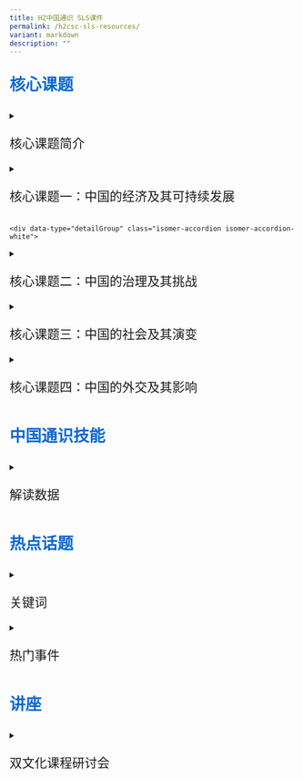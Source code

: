 ```yaml
---
title: H2中国通识 SLS课件
permalink: /h2csc-sls-resources/
variant: markdown
description: ""
---
```

<p style="color: #0C69D5; font-family: kai; font-size: 28px; font-weight: bold">核心课题</p>
<div data-type="detailGroup" class="isomer-accordion isomer-accordion-white">
<details class="isomer-details">
<summary><p style="font-family: kai; font-size: 22px;">核心课题简介</p></summary>
<div data-type="detailsContent" class="isomer-details-content">
<p>

*  [核心课题一](https://vle.learning.moe.edu.sg/moe-library/lesson/view/02971279-e1c6-4f6b-a507-762a449dd4cd/cover)
*  [核心课题二](https://vle.learning.moe.edu.sg/moe-library/lesson/view/8955f220-106c-40e2-9a47-747e746145c9/cover)
</p></div>
</details>

<div data-type="detailGroup" class="isomer-accordion isomer-accordion-white">
<details class="isomer-details">
<summary><p style="font-family: kai; font-size: 22px;">核心课题一：中国的经济及其可持续发展</p></summary>
<div data-type="detailsContent" class="isomer-details-content">
<p>	
	
* [中国城镇化的特点及影响](https://vle.learning.moe.edu.sg/moe-library/lesson/view/168d25bc-c35f-4004-a2d5-31bc335a9330/cover)
* [经济发展的问题（环境问题——概论）](https://vle.learning.moe.edu.sg/moe-library/lesson/view/f022eee5-f56e-4dd5-87a8-f9ef8df54d7a/cover)
* [发展不平均：贫富悬殊（一）](https://vle.learning.moe.edu.sg/moe-library/lesson/view/10061041-2c81-4afc-a28d-e90c5e0c8632/cover)
* [扩大中国的服务业](https://vle.learning.moe.edu.sg/moe-library/lesson/view/c254a479-2667-4f19-b5fe-581df9db079a/cover)
* [2020年许下的诺言：中国碳中和](https://vle.learning.moe.edu.sg/moe-library/lesson/view/6243e67f-8fc5-434c-bc9f-29fe1f014875/cover)
</p></div>
</details>
	
	<div data-type="detailGroup" class="isomer-accordion isomer-accordion-white">
<details class="isomer-details">
<summary><p style="font-family: kai; font-size: 22px;">核心课题二：中国的治理及其挑战</p>
</summary>
<div data-type="detailsContent" class="isomer-details-content">
<p>	

* [国家的治理——依法治国（案例分析）](https://vle.learning.moe.edu.sg/moe-library/lesson/view/76e985b3-bf3f-4883-8ef2-b6c617b604a9/cover)
* [领导层的更替（一）](https://vle.learning.moe.edu.sg/moe-library/lesson/view/1b7bb7c5-fdf8-4e05-9f2d-a408b9e00a8b/cover)
* [领导层的更替（二）](https://vle.learning.moe.edu.sg/moe-library/lesson/view/25f7d425-b2fe-438f-8742-9754d19d3e65/cover)

	</p></div>
</details>
		
<div data-type="detailGroup" class="isomer-accordion isomer-accordion-white">
<details class="isomer-details">
<summary><p style="font-family: kai; font-size: 22px;">核心课题三：中国的社会及其演变</p>
</summary>
<div data-type="detailsContent" class="isomer-details-content">
<p>
	
* [宗教复兴（一）：概览](https://vle.learning.moe.edu.sg/moe-library/lesson/view/9e47a9d1-9285-48ec-b28e-d6105de13676/cover)
* [宗教复兴（二）：中国宗教的“三色市场”](https://vle.learning.moe.edu.sg/moe-library/lesson/view/ddbffeae-7403-4cb9-9ccc-91a2da6d1d0a/cover)
</p></div>
</details>

<div data-type="detailGroup" class="isomer-accordion isomer-accordion-white">
<details class="isomer-details">
<summary><p style="font-family: kai; font-size: 22px;">核心课题四：中国的外交及其影响</p>
</summary>
<div data-type="detailsContent" class="isomer-details-content">
<p>
	
* [中美关系（一）：中美建交（上）](https://vle.learning.moe.edu.sg/moe-library/lesson/view/208af78c-e1cb-4d73-bf57-09c6d8033908/cover)
* [中美关系（二）：中美建交（下）](https://vle.learning.moe.edu.sg/moe-library/lesson/view/2351edd9-6963-4111-a30d-5ee31819193d/cover)
* [中日关系（一）：中日建交](https://vle.learning.moe.edu.sg/moe-library/lesson/view/f2398940-0861-4f27-ae32-032d67953f12/cover)
* [东亚政治经济关系和地缘风险管理（上）](https://vle.learning.moe.edu.sg/moe-library/lesson/view/695cc8e7-f7da-4f53-ae3a-92d2b0e1bd0f/cover)
* [东亚政治经济关系和地缘风险管理（下）](https://vle.learning.moe.edu.sg/moe-library/lesson/view/728344cc-8f1e-4c4b-89eb-e2ae59086b32/cover)
* [南中国海争端](https://vle.learning.moe.edu.sg/moe-library/lesson/view/57d34367-f89e-4525-9efb-5c1ffae1611d/cover)
</p></div>
</details>

<p style="color: #0C69D5; font-family: kai; font-size: 28px; font-weight: bold">中国通识技能</p>
<div data-type="detailGroup" class="isomer-accordion isomer-accordion-white">
<details class="isomer-details">
<summary><p style="font-family: kai; font-size: 22px;">解读数据</p>
</summary>
<div data-type="detailsContent" class="isomer-details-content">
<p>
* [解读数据（一）](https://vle.learning.moe.edu.sg/moe-library/lesson/view/3c6f4e1b-75a9-4245-8af0-713d0941f27c/cover)
</p></div>
</details>
	
<p style="color: #0C69D5; font-family: kai; font-size: 28px; font-weight: bold">热点话题</p>
<div data-type="detailGroup" class="isomer-accordion isomer-accordion-white">
<details class="isomer-details">
<summary><p style="font-family: kai; font-size: 22px; f">关键词</p>
</summary>
<div data-type="detailsContent" class="isomer-details-content">
<p>
	
* [未富先老](https://vle.learning.moe.edu.sg/moe-library/lesson/view/313ed99e-f28d-43bb-85f7-82dea62fbd5e/cover)
* [”共同富裕“——2021年的关键词？](https://vle.learning.moe.edu.sg/moe-library/lesson/view/6623ecac-d4d9-41c6-8639-2990314ab272/cover)
	</p></div>
</details>
<div data-type="detailGroup" class="isomer-accordion isomer-accordion-white">
<details class="isomer-details">
<summary><p style="font-family: kai; font-size: 22px;">热门事件</p>
</summary>
<div data-type="detailsContent" class="isomer-details-content">
<p>
* [中国灾难治理及突发事件应急管理](https://vle.learning.moe.edu.sg/moe-library/lesson/view/ed31fc12-7152-4bac-916d-b5e3948ca4a7/cover)
	</p></div>
</details>


<p style="color: #0C69D5; font-family: kai; font-size: 28px; font-weight: bold">讲座</p>
<div data-type="detailGroup" class="isomer-accordion isomer-accordion-white">
<details class="isomer-details">
<summary><p style="font-family: kai; font-size: 22px;">双文化课程研讨会</p>
</summary>
<div data-type="detailsContent" class="isomer-details-content">
<p>

* 双文化课程研讨会2023： [《以比较视野深入了解中国：大陆大国，中央集权和官本位》](https://vle.learning.moe.edu.sg/moe-library/lesson/view/78327fe7-e1fc-4a15-858d-fc953e57a170/cover)
		</p></div>
</details></div></div></div></div></div></div></div></div></div>